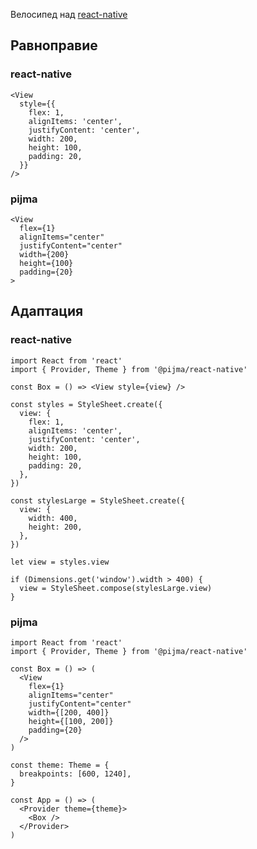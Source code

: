 Велосипед над [react-native](https://reactnative.dev)

## Равноправие

### react-native

```tsx static
<View
  style={{
    flex: 1,
    alignItems: 'center',
    justifyContent: 'center',
    width: 200,
    height: 100,
    padding: 20,
  }}
/>
```

### pijma

```tsx static
<View
  flex={1}
  alignItems="center"
  justifyContent="center"
  width={200}
  height={100}
  padding={20}
>
```

## Адаптация

### react-native

```tsx static
import React from 'react'
import { Provider, Theme } from '@pijma/react-native'

const Box = () => <View style={view} />

const styles = StyleSheet.create({
  view: {
    flex: 1,
    alignItems: 'center',
    justifyContent: 'center',
    width: 200,
    height: 100,
    padding: 20,
  },
})

const stylesLarge = StyleSheet.create({
  view: {
    width: 400,
    height: 200,
  },
})

let view = styles.view

if (Dimensions.get('window').width > 400) {
  view = StyleSheet.compose(stylesLarge.view)
}
```

### pijma

```tsx static
import React from 'react'
import { Provider, Theme } from '@pijma/react-native'

const Box = () => (
  <View
    flex={1}
    alignItems="center"
    justifyContent="center"
    width={[200, 400]}
    height={[100, 200]}
    padding={20}
  />
)

const theme: Theme = {
  breakpoints: [600, 1240],
}

const App = () => (
  <Provider theme={theme}>
    <Box />
  </Provider>
)
```
